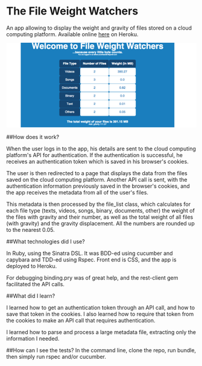 # The File Weight Watchers
An app allowing to display the weight and gravity of files stored on a cloud computing platform. Available online [here](https://the-file-weight-watchers.herokuapp.com) on Heroku.

![SCREENSHOT](https://github.com/binaryberry/file-weight-watchers-2/blob/master/public/images/screenshot.png)

##How does it work?

When the user logs in to the app, his details are sent to the cloud computing platform's API for authentication. If the authentication is successful, he receives an authentication token which is saved in his browser's cookies.

The user is then redirected to a page that displays the data from the files saved on the cloud computing platform. Another API call is sent, with the authentication information previously saved in the browser's cookies, and the app receives the metadata from all of the user's files. 

This metadata is then processed by the file_list class, which calculates for each file type (texts, videos, songs, binary, documents, other) the weight of the files with gravity and their number, as well as the total weight of all files (with gravity) and the gravity displacement. All the numbers are rounded up to the nearest 0.05.


##What technologies did I use?

In Ruby, using the Sinatra DSL. It was BDD-ed using cucumber and capybara and TDD-ed using Rspec. Front end is CSS, and the app is deployed to Heroku. 

For debugging binding.pry was of great help, and the rest-client gem facilitated the API calls.

##What did I learn?

I learned how to get an authentication token through an API call, and how to save that token in the cookies. I also learned how to require that token from the cookies to make an API call that requires authentication.

I learned how to parse and process a large metadata file, extracting only the information I needed.

##How can I see the tests?
In the command line, clone the repo, run bundle, then simply run rspec and/or cucumber.
